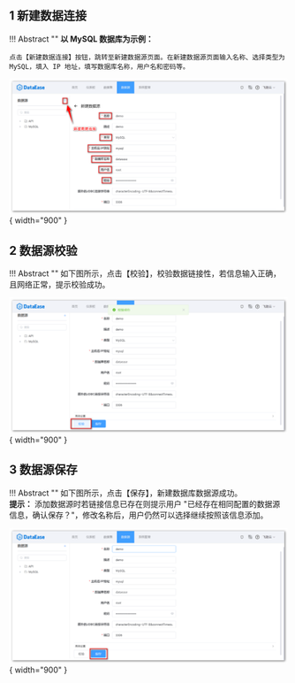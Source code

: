 ## 1 新建数据连接

!!! Abstract ""
    **以 MySQL 数据库为示例：**

    点击【新建数据连接】按钮，跳转至新建数据源页面。在新建数据源页面输入名称、选择类型为 MySQL，填入 IP 地址，填写数据库名称，用户名和密码等。
 
![新建数据连接](../img/datasource_configuration/新增.png){ width="900" }

## 2 数据源校验

!!! Abstract ""
    如下图所示，点击【校验】，校验数据链接性，若信息输入正确，且网络正常，提示校验成功。

![编辑数据连接](../img/datasource_configuration/校验.png){ width="900" }

## 3 数据源保存

!!! Abstract ""
    如下图所示，点击【保存】，新建数据库数据源成功。  
    **提示：** 添加数据源时若链接信息已存在则提示用户 "已经存在相同配置的数据源信息，确认保存？"，修改名称后，用户仍然可以选择继续按照该信息添加。

![数据库数据源保存](../img/datasource_configuration/数据库数据源保存.png){ width="900" }